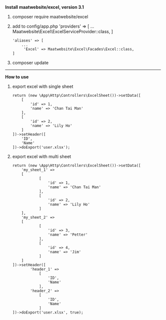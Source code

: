 **Install maatwebsite/excel, version 3.1**

1.  composer require maatwebsite/excel

2.  add to config/app.php
		'providers' => [
			...
			Maatwebsite\Excel\ExcelServiceProvider::class,
		]

	 	'aliases' => [
			...
			 'Excel' => Maatwebsite\Excel\Facades\Excel::class,
		]

3.  composer update

------------

**How to use**

1.  export excel with single sheet

		return (new \App\Http\Controllers\ExcelSheet())->setData([
	 		[
				'id' => 1,
				'name' => 'Chan Tai Man'
	 		],
	 		[
				'id' => 2,
				'name' => 'Lily Ho'
			]
		])->setHeader([
			'ID',
			'Name'
		])->doExport('user.xlsx');

2.  export excel with multi sheet

		return (new \App\Http\Controllers\ExcelSheet())->setData([
			'my_sheet_1' =>
			[
					[
						'id' => 1,
						'name' => 'Chan Tai Man'
					],
					[
						'id' => 2,
						'name' => 'Lily Ho'
					]
			],
			'my_sheet_2' =>
			[
					[
						'id' => 3,
						'name' => 'Petter'
					],
					[
						'id' => 4,
						'name' => 'Jim'
					]
			]
		])->setHeader([
				'header_1' =>
					[
						'ID',
						'Name'
					],
				'header_2' =>
					[
						'ID',
						'Name'
					]
		])->doExport('user.xlsx', true);
